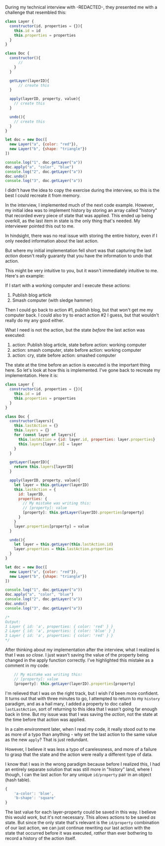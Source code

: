 

During my technical interview with -REDACTED-, they presented me with a challenge that resembled this:

```javascript
class Layer {
  constructor(id, properties = {}){
    this.id = id
    this.properties = properties
  }
}

class Doc {
  constructor(){
	  //
    }
  }

  getLayer(layerID){
	  // create this
  }

  apply(layerID, property, value){
	// create this
  }

  undo(){
	// create this
  }
}

let doc = new Doc([
  new Layer("a", {color: "red"}),
  new Layer("b", {shape: "triangle"})
])

console.log("1", doc.getLayer("a"))
doc.apply("a", "color", "blue")
console.log("2", doc.getLayer("a"))
doc.undo()
console.log("3", doc.getLayer("a"))
```

I didn't have the idea to copy the exercise during the interview, so this is the best I could recreate it from memory.

In the interview, I implemented much of the next code example. However, my initial idea was to implement history by storing an array called "history" that recorded every piece of state that was applied. This ended up being overkill, as the last item in state is the only thing that's needed. My interviewer pointed this out to me.

In hindsight, there was no real issue with storing the entire history, even if I only needed information about the last action.

But where my initial implementation fell short was that capturing the last *action* doesn't really guaranty that you have the information to undo that action.

This might be very intuitive to you, but it wasn't immediately intuitive to me. Here's an example:

If I start with a working computer and I execute these actions:
1. Publish blog article
2. Smash computer (with sledge hammer)

Then I could go back to action #1, publish blog, but that won't get me my computer back. I could also try to enact action #2 I guess, but that wouldn't really do my any good either.

What I need is not the action, but the state *before* the last action was executed:

1. action: Publish blog article, state before action: working computer
2. action: smash computer, state before action: working computer
3. action: cry, state before action: smashed computer

The state at the time before an action is executed is the important thing here. So let's look at how this is implemented. I've gone back to recreate my implementation. Here it is:

```javascript
class Layer {
  constructor(id, properties = {}){
    this.id = id
    this.properties = properties
  }
}

class Doc {
  constructor(layers){
    this.lastAction = {}
    this.layers = {}
    for (const layer of layers){
      this.lastAction = {id: layer.id, properties: layer.properties}
      this.layers[layer.id] = layer
    }
  }

  getLayer(layerID){
    return this.layers[layerID]
  }

  apply(layerID, property, value){
    let layer = this.getLayer(layerID)
    this.lastAction = {
      id: layerID,
      properties: {
        // My mistake was writing this:
        // [property]: value
        [property]: this.getLayer(layerID).properties[property]
      }
    }
    layer.properties[property] = value
  }

  undo(){
    let layer = this.getLayer(this.lastAction.id)
    layer.properties = this.lastAction.properties
  }
}

let doc = new Doc([
  new Layer("a", {color: "red"}),
  new Layer("b", {shape: "triangle"})
])

console.log("1", doc.getLayer("a"))
doc.apply("a", "color", "blue")
console.log("2", doc.getLayer("a"))
doc.undo()
console.log("3", doc.getLayer("a"))

/*
Output:
1 Layer { id: 'a', properties: { color: 'red' } }
2 Layer { id: 'a', properties: { color: 'blue' } }
3 Layer { id: 'a', properties: { color: 'red' } }
*/

```

After thinking about my implementation after the interview, what I realized is that I was *so close*. I just wasn't saving the value of the property being changed in the apply function correctly. I've highlighted this mistake as a comment in my code:

```javascript
	// My mistake was writing this:
	// [property]: value
	[property]: this.getLayer(layerID).properties[property]
```

I'm relieved that I was on the right track, but I wish I'd been more confident. It turns out that with three minutes to go, I attempted to return to my `history` paradigm, and as a hail mary, I added a property to doc called `lastLastAction`, sort of returning to this idea that I wasn't going far enough back in time. But my issue was that I was saving the *action*, not the state at the time before that action was applied.

In a calm environment later, when I read my code, it really stood out to me as more of a typo than anything - why set the last action to the same value as the new `apply`? That is just redundant.

However, I believe it was less a typo of carelessness, and more of a failure to grasp that the state and the action were really a different type of data.

I know that I was in the wrong paradigm because before I realized this, I had an entirely separate solution that was still more in "history" land, where I though, I can the last action for any unique `id/property` pair in an object (hash table).

```javascript
{
	'a-color': 'blue',
	'b-shape': 'square'
}
```

The last value for each layer-property could be saved in this way. I believe this would *work*, but it's not necessary. This allows actions to be saved *as* state. But since the only state that's relevant is the `id/property` combination of our last action, we can just continue rewriting our last action with the state that occurred before it was executed, *rather* than ever bothering to record a history of the action itself.